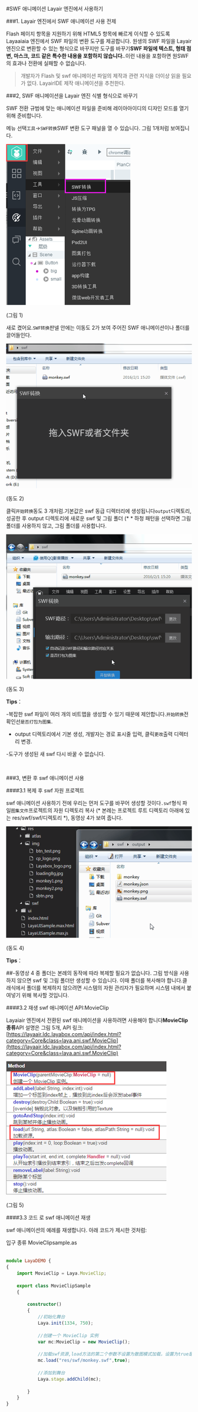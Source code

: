 #SWF 애니메이션 Layair 엔진에서 사용하기

###1. Layair 엔진에서 SWF 애니메이션 사용 전제

Flash 페이지 항목을 지원하기 위해 HTML5 항목에 빠르게 이식할 수 있도록 Layaaiaia 엔진에서 SWF 파일의 변환 도구를 제공합니다. 원생의 SWF 파일을 Layair 엔진으로 변환할 수 있는 형식으로 바꾸지만 도구를 바꾸기**SWF 파일에 텍스트, 형태 점변, 마스크, 코드 같은 특수한 내용을 포함하지 않습니다.**.이런 내용을 포함하면 원SWF 의 효과나 전환에 실패할 수 없습니다.



>개발자가 Flash 및 swf 애니메이션 파일의 제작과 관련 지식을 더이상 읽을 필요가 없다. LayairIDE 제작 애니메이션을 추천한다.
>>



###2, SWF 애니메이션을 Layair 엔진 식별 형식으로 바꾸기

SWF 전환 규범에 맞는 애니메이션 파일을 준비해 레이아아이디의 디자인 모드를 열기 위해 준비합니다.

메뉴 선택`工具`->`SWF转换`SWF 변환 도구 패널을 열 수 있습니다. 그림 1개처럼 보여집니다.

![图1](img/1.png) 


(그림 1)

새로 켰어요.`SWF转换`판넬 안에는 이동도 2가 보여 주어진 SWF 애니메이션이나 폴더를 끌어들인다.

![动图2](img/2.gif)  


(동도 2)

클릭`开始转换`동도 3 개처럼.기본값은 swf 동급 디렉터리에 생성됩니다`output`디렉토리, 성공한 후 output 디렉토리에 새로운 swf 및 그림 폴더 (* * 하청 패턴을 선택하면 그림 폴더를 사용하지 않고, 그림 폴더를 사용합니다.

![动图2](img/3.gif)   




(동도 3)

**Tips**：

-복잡한 swf 파일이 여러 개의 비트맵을 생성할 수 있기 때문에 제안합니다.`开始转换`전확인선`是否打包为图集`.

- output 디렉토리에서 기본 생성, 개발자는 경로 표시줄 입력, 클릭`更改`출력 디렉터리 변경.

-도구가 생성된 새 swf 다시 바꿀 수 없습니다.

​



###3, 변환 후 swf 애니메이션 사용

####3.1 복제 후 swf 자원 프로젝트

swf 애니메이션 사용하기 전에 우리는 먼저 도구를 바꾸어 생성할 것이다`.swf`형식 파일`图集文件`프로젝트의 자원 디렉토리 복사 (* 본례는 프로젝트 루트 디렉토리 아래에 있는 res/swf/swf/디렉토리 *), 동영상 4가 보여 줍니다.

![图4](img/4.gif)  


(동도 4)

**Tips**：

##-동영상 4 중 폴더는 본례의 동작에 따라 복제할 필요가 없습니다. 그림 방식을 사용하지 않으면 swf 및 그림 폴더만 생성할 수 있습니다. 이때 폴더를 복사해야 합니다.클래식에서 폴더를 복제하지 않으려면 시스템의 자원 관리자가 필요하며 시스템 내에서 붙여넣기 위해 복사할 것입니다.



####3.2 재생 swf 애니메이션 API:MovieClip

Layaiair 엔진에서 전환된 swf 애니메이션을 사용하려면 사용해야 합니다**MovieClip 종류**API 설명은 그림 5개, API 링크:[https://layaair.ldc.layabox.com/api/index.html?category=Core&class=laya.ani.swf.MovieClip](https://layaair.ldc.layabox.com/api/index.html?category=Core&class=laya.ani.swf.MovieClip)

![图5](img/5.png) 


(그림 5)

####3.3 코드 로 swf 애니메이션 재생

swf 애니메이션의 예례를 재생합니다. 아래 코드가 제시한 것처럼:

입구 종류 MovieClipsample.as


```typescript

module LayaDEMO { 
{
  	import MovieClip = Laya.MovieClip;
	
	export class MovieClipSample 
	{
		
		constructor() 
		{
			//初始化舞台
			Laya.init(1334, 750);
			
			//创建一个 MovieClip 实例
			var mc:MovieClip = new MovieClip();
			
			//加载swf资源,load方法的第二个参数不设置为散图模式加载，设置为true是采用图集方式加载。
			mc.load("res/swf/monkey.swf",true);
			
			//添加到舞台
			Laya.stage.addChild(mc);

		}
	}
}
```

